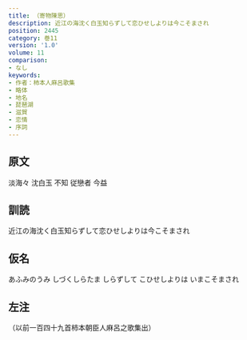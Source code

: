 ```yaml
---
title: （寄物陳思）
description: 近江の海沈く白玉知らずして恋ひせしよりは今こそまされ
position: 2445
category: 巻11
version: '1.0'
volume: 11
comparison:
- なし
keywords:
- 作者：柿本人麻呂歌集
- 略体
- 地名
- 琵琶湖
- 滋賀
- 恋情
- 序詞
---
```


## 原文

淡海々 沈白玉 不知 従戀者 今益

## 訓読

近江の海沈く白玉知らずして恋ひせしよりは今こそまされ

## 仮名

あふみのうみ しづくしらたま しらずして こひせしよりは いまこそまされ

## 左注

（以前一百四十九首柿本朝臣人麻呂之歌集出）
